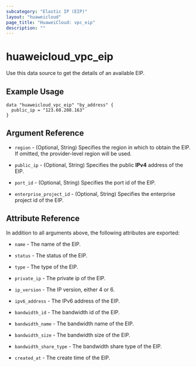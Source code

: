 ```yaml
---
subcategory: "Elastic IP (EIP)"
layout: "huaweicloud"
page_title: "HuaweiCloud: vpc_eip"
description: ""
---
```


# huaweicloud_vpc_eip

Use this data source to get the details of an available EIP.

## Example Usage

```hcl
data "huaweicloud_vpc_eip" "by_address" {
  public_ip = "123.60.208.163"
}
```

## Argument Reference

* `region` - (Optional, String) Specifies the region in which to obtain the EIP.
  If omitted, the provider-level region will be used.

* `public_ip` - (Optional, String) Specifies the public **IPv4** address of the EIP.

* `port_id` - (Optional, String) Specifies the port id of the EIP.

* `enterprise_project_id` - (Optional, String) Specifies the enterprise project id of the EIP.

## Attribute Reference

In addition to all arguments above, the following attributes are exported:

* `name` - The name of the EIP.

* `status` - The status of the EIP.

* `type` - The type of the EIP.

* `private_ip` - The private ip of the EIP.

* `ip_version` - The IP version, either 4 or 6.

* `ipv6_address` - The IPv6 address of the EIP.

* `bandwidth_id` - The bandwidth id of the EIP.

* `bandwidth_name` - The bandwidth name of the EIP.

* `bandwidth_size` - The bandwidth size of the EIP.

* `bandwidth_share_type` - The bandwidth share type of the EIP.

* `created_at` - The create time of the EIP.
